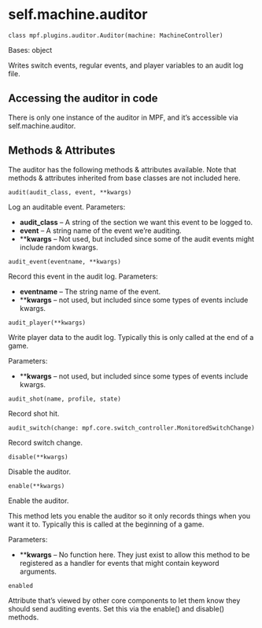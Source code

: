 
# self.machine.auditor

`class mpf.plugins.auditor.Auditor(machine: MachineController)`

Bases: object

Writes switch events, regular events, and player variables to an audit log file.

## Accessing the auditor in code
There is only one instance of the auditor in MPF, and it’s accessible via self.machine.auditor.

## Methods & Attributes

The auditor has the following methods & attributes available. Note that methods & attributes inherited from base classes are not included here.

`audit(audit_class, event, **kwargs)`

Log an auditable event.
Parameters:

* **audit_class** – A string of the section we want this event to be logged to.
* **event** – A string name of the event we’re auditing.
* ****kwargs** – Not used, but included since some of the audit events might include random kwargs.

`audit_event(eventname, **kwargs)`

Record this event in the audit log.
Parameters:

* **eventname** – The string name of the event.
* ****kwargs** – not used, but included since some types of events include kwargs.

`audit_player(**kwargs)`

Write player data to the audit log. Typically this is only called at the end of a game.

Parameters:
* ****kwargs** – not used, but included since some types of events include kwargs.

`audit_shot(name, profile, state)`

Record shot hit.

`audit_switch(change: mpf.core.switch_controller.MonitoredSwitchChange)`

Record switch change.

`disable(**kwargs)`

Disable the auditor.

`enable(**kwargs)`

Enable the auditor.

This method lets you enable the auditor so it only records things when you want it to. Typically this is called at the beginning of a game.

Parameters:

* ****kwargs** – No function here. They just exist to allow this method to be registered as a handler for events that might contain keyword arguments.

`enabled`

Attribute that’s viewed by other core components to let them know they should send auditing events. Set this via the enable() and disable() methods.

